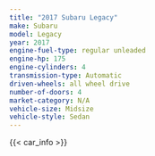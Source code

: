```yaml
---
title: "2017 Subaru Legacy"
make: Subaru
model: Legacy
year: 2017
engine-fuel-type: regular unleaded
engine-hp: 175
engine-cylinders: 4
transmission-type: Automatic
driven-wheels: all wheel drive
number-of-doors: 4
market-category: N/A
vehicle-size: Midsize
vehicle-style: Sedan
---
```


{{< car_info >}}
